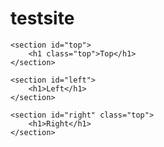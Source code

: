 # testsite
<!doctype html>
<html>
<head>
<meta charset="utf-8">
<title>Untitled Document</title>
	
<link rel="stylesheet" href="test.css">	
</head>

<body>
	
	<section id="top">
		<h1 class="top">Top</h1>
	</section>
		
	<section id="left">
		<h1>Left</h1>
	</section>	

	<section id="right" class="top">
		<h1>Right</h1>
	</section>
</body>
</html>
